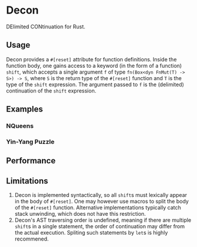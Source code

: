 Decon
=====

DElimited CONtinuation for Rust.

## Usage

Decon provides a `#[reset]` attribute for function definitions. Inside the function body, one gains access to a keyword
(in the form of a function) `shift`, which accepts a single argument `f` of type `fn(Box<dyn FnMut(T) -> S>) -> S`,
where `S` is the return type of the `#[reset]` function and `T` is the type of the `shift` expression. The argument
passed to `f` is the (delimited) continuation of the `shift` expression.

## Examples

### NQueens

### Yin-Yang Puzzle

## Performance


## Limitations

1. Decon is implemented syntactically, so all `shift`s must lexically appear in the body of `#[reset]`. One may however
   use macros to split the body of the `#[reset]` function. Alternative implementations typically catch stack unwinding,
   which does not have this restriction.
2. Decon's AST traversing order is undefined, meaning if there are multiple `shift`s in a single statement, the order of
   continuation may differ from the actual execution. Spliting such statements by `let`s is highly recommened.
